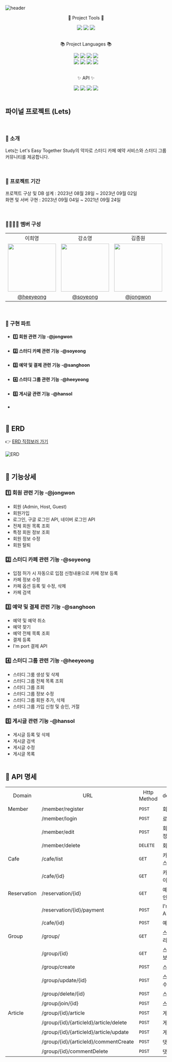 ![header](https://capsule-render.vercel.app/api?type=waving&height=200&text=Lets!&fontAlign=80&fontAlignY=40&color=gradient)

<div align=center>
	<p>🔨 Project Tools 🔨</p>
</div>

<div align="center">
	<img src="https://img.shields.io/badge/VS Code-007ACC?style=flat&logo=Visualstudiocode&logoColor=white" />
	<img src="https://img.shields.io/badge/IntelliJ-007ACC?style=flat&logo=Intellijidea&logoColor=white" />
  <img src="https://img.shields.io/badge/Github-181717?style=flat&logo=Github&logoColor=white" />
</div>

<br />

<div align=center>
	<p>📚 Project Languages 📚</p>
</div>

<div align="center">
	<img src="https://img.shields.io/badge/HTML5-E34F26?style=flat&logo=HTML5&logoColor=white" />
	<img src="https://img.shields.io/badge/CSS3-1572B6?style=flat&logo=CSS3&logoColor=white" />
	<img src="https://img.shields.io/badge/Bootstrap-7952B3?style=flat&logo=Bootstrap&logoColor=white" />
	<img src="https://img.shields.io/badge/Javascript-F7DF1E?style=flat&logo=Javascript&logoColor=white" />
</div>

<div align="center">
	<img src="https://img.shields.io/badge/Java-007396?style=flat&logo=Openjdk&logoColor=white" />
  <img src="https://img.shields.io/badge/Gradle-02303A?style=flat&logo=Gradle&logoColor=white" />
  <img src="https://img.shields.io/badge/SpringBoot-6DB33F?style=flat&logo=Springboot&logoColor=white" />
	<img src="https://img.shields.io/badge/Oracle SQL-F80000?style=flat&logo=Oracle&logoColor=white" />
</div>

<br />

<div align=center>
	<p>✨ API ✨</p>
</div>

<div align="center">
	<img src="https://img.shields.io/badge/Google-4285F4?style=flat&logo=Google&logoColor=white" />
	<img src="https://img.shields.io/badge/Kakao-FFCD00?style=flat&logo=Kakao&logoColor=white" />
	<img src="https://img.shields.io/badge/Daum주소-EE8208?style=flat&logo=&logoColor=white" />
	<img src="https://img.shields.io/badge/i'mport결제-31A8FF?style=flat&logo=&logoColor=white" />
</div>

<br />

## 파이널 프로젝트 (Lets)

<br />

### 🎤 소개 
Lets는 Let's Easy Together Study의 약자로 스터디 카페 예약 서비스와 스터디 그룹 커뮤니티를 제공합니다.

<br />

### 📆 프로젝트 기간
프로젝트 구상 및 DB 설계 : 2023년 08월 28일 ~ 2023년 09월 02일
<br />
화면 및 서버 구현 : 2023년 09월 04일 ~ 2021년 09월 24일

<br />

### 👨‍💻👩‍💻 멤버 구성
<div align="center">
<table>
    <tr>
        <td align="center">이희영</td>
        <td align="center">강소영</td>
        <td align="center">김종원</td>
        <td align="center">박상훈</td>
        <td align="center">이한솔</td>
    </tr>
    <tr>
        <td><img src="https://github.com/Ezen-Lets/final_project_lets/assets/139057065/b17ad1a2-5d7d-40cc-a85f-6d70a0a81965" height=150 width=150></td>
        <td><img src="https://github.com/Ezen-Lets/final_project_lets/assets/139057065/347e0274-5b59-4752-81e3-c1ec4742cd1d" height=150 width=150></td>
        <td><img src="https://github.com/Ezen-Lets/final_project_lets/assets/139057065/6336ee0a-3c73-41dc-95f2-2ffcabe7eafe" height=150 width=150></td>
        <td><img src="https://github.com/Ezen-Lets/final_project_lets/assets/139057065/689724d3-cfdb-426b-8bc4-2cb2326d7b55" height=150 width=150></td>
        <td><img src="https://github.com/Ezen-Lets/final_project_lets/assets/139057065/4759e791-f616-4329-8370-c672996cb9d4" height=150 width=150></td>
    </tr>
    <tr>
        <td align="center"><a href="https://github.com/heeyeong91">@heeyeong</a></td>
        <td align="center"><a href="https://github.com/soyeong-elena">@soyeong</a></td>
        <td align="center"><a href="https://github.com/911kimjonga">@jongwon</a></td>
        <td align="center"><a href="https://github.com/sjm601">@sanghoon</a></td>
        <td align="center"><a href="https://github.com/lhansol1996">@hansol</a></td>
    </tr>
</table>
</div>

<br />

### 📌 구현 파트
- #### 1️⃣ 회원 관련 기능 -@jongwon
- #### 2️⃣ 스터디 카페 관련 기능 -@soyeong
- #### 3️⃣ 예약 및 결제 관련 기능 -@sanghoon
- #### 4️⃣ 스터디 그룹 관련 기능 -@heeyeong
- #### 5️⃣ 게시글 관련 기능 -@hansol

- <br /><br />

## 📌 ERD
:point_right: <a href="https://www.erdcloud.com/d/CohTeQ37JWA84SAy4" target="_blank">ERD 직접보러 가기</a> <br /><br />
![ERD](https://github.com/Ezen-Lets/final_project_lets/assets/139057065/d5cf3699-bb71-425e-8f94-3e6f9879a68c)
<br /><br />

## 📌 기능상세
### 1️⃣ 회원 관련 기능 -@jongwon
- 회원 (Admin, Host, Guest)
- 회원가입
- 로그인, 구글 로그인 API, 네이버 로그인 API
- 전체 회원 목록 조회
- 특정 회원 정보 조회
- 회원 정보 수정
- 회원 탈퇴
### 2️⃣ 스터디 카페 관련 기능 -@soyeong
- 입점 허가 시 자동으로 입점 신청내용으로 카페 정보 등록
- 카페 정보 수정
- 카페 옵션 등록 및 수정, 삭제
- 카페 검색
### 3️⃣ 예약 및 결제 관련 기능 -@sanghoon
- 예약 및 예약 취소
- 예약 찾기
- 예약 전체 목록 조회
- 결제 등록
- I'm port 결제 API
### 4️⃣ 스터디 그룹 관련 기능 -@heeyeong
- 스터디 그룸 생성 및 삭제
- 스터디 그룹 전체 목록 조회
- 스터디 그룹 조회
- 스터디 그룹 정보 수정
- 스터디 그룹 회원 추가, 삭제
- 스터디 그룹 가입 신청 및 승인, 거절
### 5️⃣ 게시글 관련 기능 -@hansol
- 게시글 등록 및 삭제
- 게시글 검색
- 게시글 수정
- 게시글 목록
<br /><br />

## 📌 API 명세
<table>
    <tr>
        <td align="center">Domain</td>
        <td align="center">URL</td>
        <td align="center">Http Method</td>
        <td align="center">description</td>
        <td align="center">접근 권한</td>
    </tr>
    <tr>
        <td>Member</td>
        <td>/member/register</td>
        <td><code>POST</code></td>
        <td>회원가입</td>
	<td>-</td>
    </tr>
    <tr>
        <td></td>
        <td>/member/login</td>
        <td><code>POST</code></td>
        <td>로그인</td>
	<td>-</td>
    </tr>
    <tr>
        <td></td>
        <td>/member/edit</td>
        <td><code>POST</code></td>
        <td>회원정보수정</td>
	<td>USER</td>
    </tr>
    <tr>
        <td></td>
        <td>/member/delete</td>
        <td><code>DELETE</code></td>
        <td>회원탈퇴</td>
	<td>USER</td>
    </tr>
    <tr>
        <td>Cafe</td>
        <td>/cafe/list</td>
        <td><code>GET</code></td>
        <td>카페 전체 리스트</td>
	<td>-</td>
    </tr>
    <tr>
        <td></td>
        <td>/cafe/{id}</td>
        <td><code>GET</code></td>
        <td>카페 상세 페이지</td>
	<td>-</td>
    </tr>
    <tr>
        <td>Reservation</td>
        <td>/reservation/{id}</td>
        <td><code>GET</code></td>
        <td>예약 정보 확인</td>
	<td>USER</td>
    </tr>
    <tr>
        <td></td>
        <td>/reservation/{id}/payment</td>
        <td><code>POST</code></td>
        <td>I'm Port API 결제</td>
	<td>USER</td>
    </tr>
    <tr>
        <td></td>
        <td>/cafe/{id}</td>
        <td><code>POST</code></td>
        <td>예약 생성</td>
	<td>USER</td>
    </tr>
    <tr>
        <td>Group</td>
        <td>/group/</td>
        <td><code>GET</code></td>
        <td>스터디 전체 리스트</td>
	<td>-</td>
    </tr>
    <tr>
        <td></td>
        <td>/group/{id}</td>
        <td><code>GET</code></td>
        <td>스터디 상세보기</td>
	<td>USER</td>
    </tr>
    <tr>
        <td></td>
        <td>/group/create</td>
        <td><code>POST</code></td>
        <td>스터디 생성</td>
	<td>USER</td>
    </tr>
    <tr>
        <td></td>
        <td>/group/update/{id}</td>
        <td><code>POST</code></td>
        <td>스터디 정보 수정</td>
	<td>USER</td>
    </tr>
    <tr>
        <td></td>
        <td>/group/delete/{id}</td>
        <td><code>POST</code></td>
        <td>스터디 삭제</td>
	<td>USER</td>
    </tr>
    <tr>
        <td></td>
        <td>/group/join/{id}</td>
        <td><code>POST</code></td>
        <td>스터디 가입</td>
	<td>USER</td>
    </tr>
    <tr>
        <td>Article</td>
        <td>/group/{id}/article</td>
        <td><code>POST</code></td>
        <td>게시글 등록</td>
	<td>USER</td>
    </tr>
    <tr>
        <td></td>
        <td>/group/{id}/{articleId}/article/delete</td>
        <td><code>POST</code></td>
        <td>게시글 삭제</td>
	<td>USER</td>
    </tr>
    <tr>
        <td></td>
        <td>/group/{id}/{articleId}/article/update</td>
        <td><code>POST</code></td>
        <td>게시글 수정</td>
	<td>USER</td>
    </tr>
    <tr>
        <td></td>
        <td>/group/{id}/{articleId}/commentCreate</td>
        <td><code>POST</code></td>
        <td>댓글 등록</td>
	<td>USER</td>
    </tr>
    <tr>
        <td></td>
        <td>/group/{id}/commentDelete</td>
        <td><code>POST</code></td>
        <td>댓글 삭제</td>
	<td>USER</td>
    </tr>
</table>
